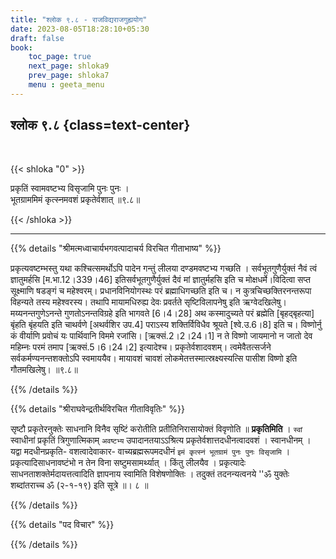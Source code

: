 ```yaml
---
title: "श्लोक ९.८ - राजविद्यराजगुह्ययोग"
date: 2023-08-05T18:28:10+05:30
draft: false
book:
    toc_page: true
    next_page: shloka9
    prev_page: shloka7
    menu : geeta_menu
---
```




## श्लोक ९.८ {class=text-center}

<br/>

{{< shloka  "0"  >}}

प्रकृतिं स्वामवष्टभ्य विसृजामि पुनः पुनः ।    
भूतग्राममिमं कृत्स्नमवशं प्रकृतेर्वशात् ॥९.८॥

{{< /shloka >}}

---


{{% details "श्रीमत्मध्वाचार्यभगवत्पादाचर्य विरचित  गीताभाष्य" %}}

प्रकृत्यवष्टम्भस्तु यथा कश्चित्समर्थोऽपि पादेन गन्तुं लीलया 
दण्डमवष्टभ्य गच्छति । 
सर्वभूतगुणैर्युक्तं नैवं त्वं ज्ञातुमर्हसि [म.भा.12।339।46] 
इतिसर्वभूतगुणैर्युक्तं दैवं मां ज्ञातुर्महसि इति च मोक्षधर्मे।विदित्वा 
सप्त सूक्ष्माणि षडङ्गं च महेश्वरम्। 
प्रधानविनियोगस्थः परं ब्रह्माधिगच्छति इति च।
न कुत्रचिच्छक्तिरनन्तरूपा विहन्यते तस्य महेश्वरस्य। तथापि मायामधिरुह्य देवः 
प्रवर्तते सृष्टिविलापनेषु इति ऋग्वेदखिलेषु।मय्यनन्तगुणेऽनन्ते गुणतोऽनन्तविग्रहे 
इति भागवते [6।4।28] अथ कस्मादुच्यते परं ब्रह्मेति [बृहद्बृहत्या] बृंहति 
बृंहयति इति चाथर्वणे [अथर्वशिर उप.4] पराऽस्य शक्तिर्विविधैव 
श्रूयते [श्वे.उ.6।8] इति च। विष्णोर्नु कं वीर्याणि प्रवोचं यः पार्थिवानि 
विममे रजांसि। [ऋक्सं.2।2।24।1] न ते विष्णो जायमानो न जातो देव 
महिम्नः परमं तमाप [ऋक्सं.5।6।24।2] इत्यादेश्च। प्रकृतेर्वशादवशम्।
त्वमेवैतत्सर्जने सर्वकर्मण्यनन्तशक्तोऽपि स्वमाययैव। मायावशं चावशं 
लोकमेतत्तस्मात्स्रक्ष्यस्यत्सि पासीश विष्णो इति गौतमखिलेषु।  ॥९.८॥

{{% /details %}}



{{% details "श्रीराघवेन्द्रतीर्थविरचित गीताविवृतिः" %}}

सृष्टौ प्रकृतेरनुक्तेः साधनानि विनैव सृष्टिं करोतीति
प्रतीतिनिरासायोक्तं विवृणोति ॥ **प्रकृतिमिति** । 
`स्वां` स्वाधीनां प्रकृतिं त्रिगुणात्मिकाम् `अवष्टभ्य`  उपादानतयाऽऽश्रित्य 
प्रकृतेर्वशात्तदधीनत्वादवशं । स्वानधीनम्‌ ।   
यद्वा मदधीनप्रकृति- वशत्वादेवाकार- वाच्यब्रह्मरूपमदधीनं
`इमं कृत्स्नं भूतग्रामं पुनः पुनः विसृजामि` । प्रकृत्यादिसाधनावष्टंभो
न तेन विना सष्टुमसामर्थ्यात्‌ । किंतु लीलयैव । प्रकृत्यादेः
साधनताशक्तेर्मदायत्तत्वादिति ज्ञापनाय स्वामिति विशेषणोक्तिः ।
तदुक्तं तदनन्यत्वनये ''ॐ युक्तेः शब्दांतराच्च ॐ (२-१-१९)
इति सूत्रे ॥। ८ ॥

{{% /details %}}



{{% details "पद विचार" %}}


{{% /details %}}
